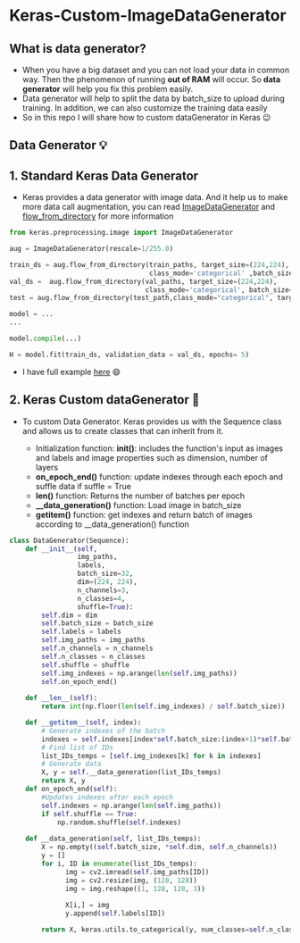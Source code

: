 # Keras-Custom-ImageDataGenerator

## What is data generator?

- When you have a big dataset and you can not load your data in common way. Then the phenomenon of running **out of RAM** will occur. So **data generator** will help you fix this problem easily.
- Data generator will help to split the data by batch_size to upload during training. In addition, we can also customize the training data easily 
- So in this repo I will share how to custom dataGenerator in Keras :wink:

## Data Generator :bulb:
## 1. Standard Keras Data Generator

- Keras provides a data generator with image data. And it help us to make more data call augmentation, you can read [ImageDataGenerator](https://www.tensorflow.org/api_docs/python/tf/keras/preprocessing/image/ImageDataGenerator) and [flow_from_directory](https://www.tensorflow.org/api_docs/python/tf/keras/preprocessing/image/ImageDataGenerator#flow_from_directory) for more information

```python
from keras.preprocessing.image import ImageDataGenerator

aug = ImageDataGenerator(rescale=1/255.0)

train_ds = aug.flow_from_directory(train_paths, target_size=(224,224),  
                                   class_mode='categorical' ,batch_size=128,shuffle = True)
val_ds =  aug.flow_from_directory(val_paths, target_size=(224,224), 
                                  class_mode='categorical', batch_size=128 )
test = aug.flow_from_directory(test_path,class_mode="categorical", target_size=(224,224), batch_size=64 )

model = ...
...

model.compile(...)

H = model.fit(train_ds, validation_data = val_ds, epochs= 5)

```
- I have full example [here](https://github.com/Harly-1506/American-Sign-languages-datasets-Classification/blob/main/ASL_ResNet50.ipynb) :smile:

## 2. Keras Custom dataGenerator :dart:

- To custom Data Generator. Keras provides us with the Sequence class and allows us to create classes that can inherit from it.
  
    - Initialization function: **__init__()**: includes the function's input as images and labels and image properties such as dimension, number of layers
    -  **on_epoch_end()** function: update indexes through each epoch and suffle data if suffle = True
    - **__len__()** function: Returns the number of batches per epoch
    - **__data_generation()** function: Load image in batch_size
    - **__getitem__()** function: get indexes and return batch of images according to __data_generation() function
 
```python
class DataGenerator(Sequence):
    def __init__(self,
                 img_paths,
                 labels, 
                 batch_size=32,
                 dim=(224, 224),
                 n_channels=3,
                 n_classes=4,
                 shuffle=True):
        self.dim = dim
        self.batch_size = batch_size
        self.labels = labels
        self.img_paths = img_paths
        self.n_channels = n_channels
        self.n_classes = n_classes
        self.shuffle = shuffle
        self.img_indexes = np.arange(len(self.img_paths))
        self.on_epoch_end()
        
    def __len__(self):
        return int(np.floor(len(self.img_indexes) / self.batch_size))

    def __getitem__(self, index):
        # Generate indexes of the batch
        indexes = self.indexes[index*self.batch_size:(index+1)*self.batch_size]
        # Find list of IDs
        list_IDs_temps = [self.img_indexes[k] for k in indexes]
        # Generate data
        X, y = self.__data_generation(list_IDs_temps)
        return X, y
    def on_epoch_end(self):
        #Updates indexes after each epoch
        self.indexes = np.arange(len(self.img_paths))
        if self.shuffle == True:
            np.random.shuffle(self.indexes)
            
    def __data_generation(self, list_IDs_temps):
        X = np.empty((self.batch_size, *self.dim, self.n_channels))
        y = []
        for i, ID in enumerate(list_IDs_temps):
              img = cv2.imread(self.img_paths[ID])
              img = cv2.resize(img, (128, 128))
              img = img.reshape((1, 128, 128, 3))
              
              X[i,] = img
              y.append(self.labels[ID])

        return X, keras.utils.to_categorical(y, num_classes=self.n_classes)
```
